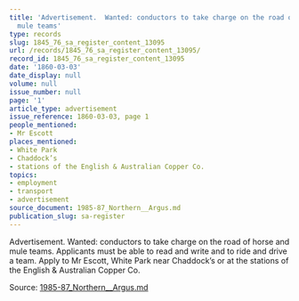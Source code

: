 ```yaml
---
title: 'Advertisement.  Wanted: conductors to take charge on the road of horse and
  mule teams'
type: records
slug: 1845_76_sa_register_content_13095
url: /records/1845_76_sa_register_content_13095/
record_id: 1845_76_sa_register_content_13095
date: '1860-03-03'
date_display: null
volume: null
issue_number: null
page: '1'
article_type: advertisement
issue_reference: 1860-03-03, page 1
people_mentioned:
- Mr Escott
places_mentioned:
- White Park
- Chaddock’s
- stations of the English & Australian Copper Co.
topics:
- employment
- transport
- advertisement
source_document: 1985-87_Northern__Argus.md
publication_slug: sa-register
---
```


Advertisement.  Wanted: conductors to take charge on the road of horse and mule teams.  Applicants must be able to read and write and to ride and drive a team.  Apply to Mr Escott, White Park near Chaddock’s or at the stations of the English & Australian Copper Co.

Source: [1985-87_Northern__Argus.md](/downloads/markdown/1985-87_Northern__Argus.md)
